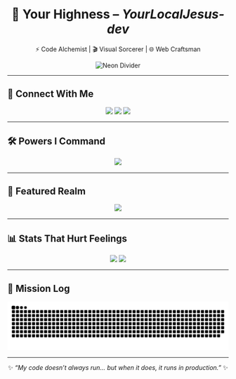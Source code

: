 <!-- PROFILE README START -->

<div align="center">
  
# 👑 Your Highness – *YourLocalJesus-dev*  
⚡ Code Alchemist | 🎬 Visual Sorcerer | 🌐 Web Craftsman  

![Neon Divider](https://raw.githubusercontent.com/andreasbm/readme/master/assets/lines/rainbow.png)  

</div>

---

## 🌌 Connect With Me  

<p align="center">
  <a href="mailto:nilaymishra2011@gmail.com"><img src="https://img.shields.io/badge/Email-nilaymishra2011%40gmail.com-orange?style=for-the-badge&logo=gmail&logoColor=white" /></a>
  <a href="https://nilayportfolio.vercel.app"><img src="https://img.shields.io/badge/Portfolio-Visit-red?style=for-the-badge&logo=firefox&logoColor=white" /></a>
  <img src="https://img.shields.io/badge/Discord-titoronia-5865F2?style=for-the-badge&logo=discord&logoColor=white" />
</p>

---

## 🛠 Powers I Command  

<p align="center">
  <img src="https://skillicons.dev/icons?i=ae,ps,pr,html,css,js,react,nextjs,tailwind,python,java,git,github,vscode" />
</p>

---

## 🚀 Featured Realm  
<p align="center">
  <a href="https://solace-self.vercel.app">
    <img src="https://github-readme-stats.vercel.app/api/pin/?username=YourLocalJesus-dev&repo=solace&theme=tokyonight&hide_border=true" />
  </a>
</p>

---

## 📊 Stats That Hurt Feelings  

<p align="center">
  <img src="https://streak-stats.demolab.com?user=YourLocalJesus-dev&theme=tokyonight&hide_border=true" />
  <img src="https://github-readme-stats.vercel.app/api/top-langs/?username=YourLocalJesus-dev&layout=compact&theme=tokyonight&hide_border=true" />
</p>

---

## 🌱 Mission Log  

![Snake Animation](https://raw.githubusercontent.com/Platane/snk/output/github-contribution-grid-snake.svg)

---

<div align="center">
  
✨ *“My code doesn’t always run… but when it does, it runs in production.”* ✨  

</div>

<!-- PROFILE README END -->
